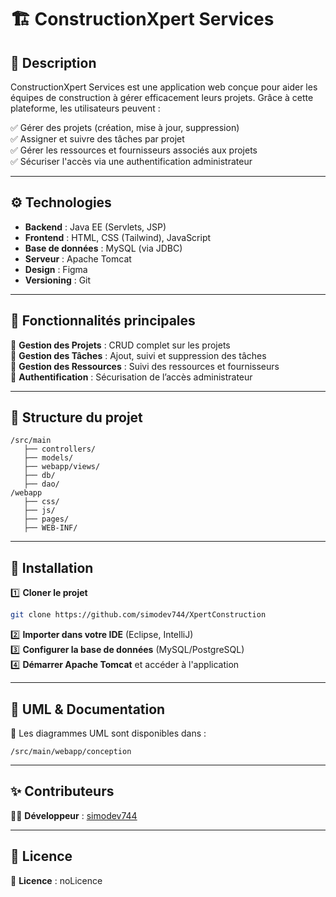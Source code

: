 # 🏗️ ConstructionXpert Services

## 📌 Description
ConstructionXpert Services est une application web conçue pour aider les équipes de construction à gérer efficacement leurs projets. Grâce à cette plateforme, les utilisateurs peuvent :

✅ Gérer des projets (création, mise à jour, suppression)  
✅ Assigner et suivre des tâches par projet  
✅ Gérer les ressources et fournisseurs associés aux projets  
✅ Sécuriser l'accès via une authentification administrateur  

---
## ⚙️ Technologies
- **Backend** : Java EE (Servlets, JSP)  
- **Frontend** : HTML, CSS (Tailwind), JavaScript  
- **Base de données** : MySQL (via JDBC)  
- **Serveur** : Apache Tomcat  
- **Design** : Figma  
- **Versioning** : Git  

---
## 📜 Fonctionnalités principales
🔹 **Gestion des Projets** : CRUD complet sur les projets  
🔹 **Gestion des Tâches** : Ajout, suivi et suppression des tâches  
🔹 **Gestion des Ressources** : Suivi des ressources et fournisseurs  
🔹 **Authentification** : Sécurisation de l’accès administrateur  

---
## 📂 Structure du projet
```
/src/main  
   ├── controllers/  
   ├── models/  
   ├── webapp/views/  
   ├── db/  
   ├── dao/  
/webapp  
   ├── css/  
   ├── js/  
   ├── pages/  
   ├── WEB-INF/  
```

---
## 🚀 Installation
1️⃣ **Cloner le projet**
```bash
git clone https://github.com/simodev744/XpertConstruction
```
2️⃣ **Importer dans votre IDE** (Eclipse, IntelliJ)  
3️⃣ **Configurer la base de données** (MySQL/PostgreSQL)  
4️⃣ **Démarrer Apache Tomcat** et accéder à l'application  

---
## 📄 UML & Documentation
📌 Les diagrammes UML sont disponibles dans :  
```
/src/main/webapp/conception
```

---
## ✨ Contributeurs
👨‍💻 **Développeur** : [simodev744](https://github.com/simodev744)  

---
## 📢 Licence
🛑 **Licence** : noLicence

